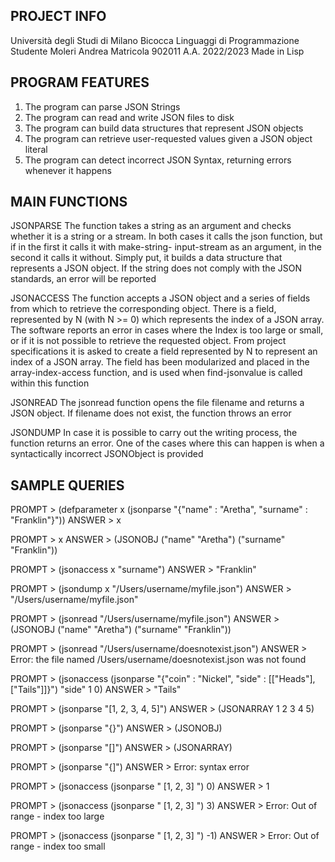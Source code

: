 PROJECT INFO
----------------------------------------
Università degli Studi di Milano Bicocca
Linguaggi di Programmazione
Studente Moleri Andrea
Matricola 902011
A.A. 2022/2023
Made in Lisp

PROGRAM FEATURES
----------------------------------------
1. The program can parse JSON Strings
2. The program can read and write JSON files to disk
3. The program can build data structures that represent JSON objects
4. The program can retrieve user-requested values given a JSON object literal
5. The program can detect incorrect JSON Syntax, returning errors whenever it happens

MAIN FUNCTIONS
----------------------------------------
JSONPARSE
The function takes a string as an argument and checks whether 
it is a string or a stream. In both cases it calls the json 
function, but if in the first it calls it with make-string-
input-stream as an argument, in the second it calls it 
without. Simply put, it builds a data structure that 
represents a JSON object. If the string does not comply with 
the JSON standards, an error will be reported

JSONACCESS
The function accepts a JSON object and a series of fields 
from which to retrieve the corresponding object. There is a 
field, represented by N (with N >= 0) which represents the 
index of a JSON array. The software reports an error in cases 
where the Index is too large or small, or if it is not 
possible to retrieve the requested object. From project 
specifications it is asked to create a field represented by N 
to represent an index of a JSON array. The field has been 
modularized and placed in the array-index-access function, 
and is used when find-jsonvalue is called within this function

JSONREAD
The jsonread function opens the file filename and returns a JSON 
object. If filename does not exist, the function throws an error

JSONDUMP
In case it is possible to carry out the writing process, the 
function returns an error. One of the cases where this can 
happen is when a syntactically incorrect JSONObject is provided

SAMPLE QUERIES 
----------------------------------------
PROMPT > (defparameter x (jsonparse "{\"name\" : \"Aretha\", \"surname\" : \"Franklin\"}"))
ANSWER > x

PROMPT > x
ANSWER > (JSONOBJ ("name" "Aretha") ("surname" "Franklin"))

PROMPT > (jsonaccess x "surname") 
ANSWER > "Franklin"

PROMPT > (jsondump x "/Users/username/myfile.json")
ANSWER > "/Users/username/myfile.json"

PROMPT > (jsonread "/Users/username/myfile.json")
ANSWER > (JSONOBJ ("name" "Aretha") ("surname" "Franklin"))

PROMPT > (jsonread "/Users/username/doesnotexist.json")
ANSWER > Error: the file named /Users/username/doesnotexist.json was not found

PROMPT > (jsonaccess (jsonparse "{\"coin\" : \"Nickel\", \"side\" : [[\"Heads\"], [\"Tails\"]]}") "side" 1 0)
ANSWER > "Tails"

PROMPT > (jsonparse "[1, 2, 3, 4, 5]") 
ANSWER > (JSONARRAY 1 2 3 4 5)

PROMPT > (jsonparse "{}") 
ANSWER > (JSONOBJ)

PROMPT > (jsonparse "[]") 
ANSWER > (JSONARRAY)

PROMPT > (jsonparse "{]") 
ANSWER > Error: syntax error

PROMPT > (jsonaccess (jsonparse " [1, 2, 3] ") 0)
ANSWER > 1

PROMPT > (jsonaccess (jsonparse " [1, 2, 3] ") 3) 
ANSWER > Error: Out of range - index too large

PROMPT > (jsonaccess (jsonparse " [1, 2, 3] ") -1)
ANSWER > Error: Out of range - index too small
